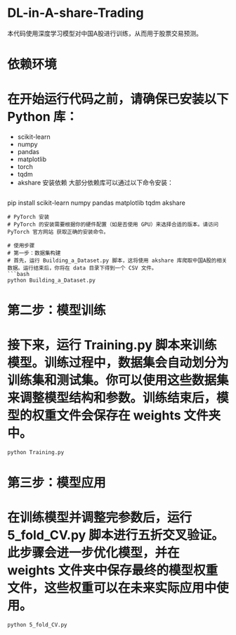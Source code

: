 # DL-in-A-share-Trading
本代码使用深度学习模型对中国A股进行训练，从而用于股票交易预测。

# 依赖环境
# 在开始运行代码之前，请确保已安装以下 Python 库：
- scikit-learn
- numpy
- pandas
- matplotlib
- torch
- tqdm
- akshare
安装依赖
大部分依赖库可以通过以下命令安装：
  ```bash
pip install scikit-learn numpy pandas matplotlib tqdm akshare
  ```
# PyTorch 安装
# PyTorch 的安装需要根据你的硬件配置（如是否使用 GPU）来选择合适的版本。请访问 PyTorch 官方网站 获取正确的安装命令。

# 使用步骤
# 第一步：数据集构建
# 首先，运行 Building_a_Dataset.py 脚本，这将使用 akshare 库爬取中国A股的相关数据。运行结束后，你将在 data 目录下得到一个 CSV 文件。
  ```bash
python Building_a_Dataset.py
  ```
# 第二步：模型训练
# 接下来，运行 Training.py 脚本来训练模型。训练过程中，数据集会自动划分为训练集和测试集。你可以使用这些数据集来调整模型结构和参数。训练结束后，模型的权重文件会保存在 weights 文件夹中。
  ```bash
python Training.py
  ```
# 第三步：模型应用
# 在训练模型并调整完参数后，运行 5_fold_CV.py 脚本进行五折交叉验证。此步骤会进一步优化模型，并在 weights 文件夹中保存最终的模型权重文件，这些权重可以在未来实际应用中使用。
  ```bash
python 5_fold_CV.py
  ```
